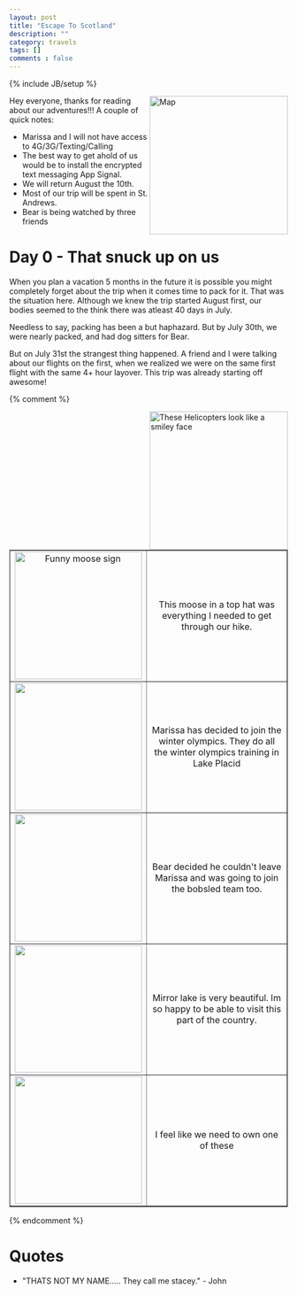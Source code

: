 ```yaml
---
layout: post
title: "Escape To Scotland"
description: ""
category: travels
tags: []
comments : false
---
```

{% include JB/setup %}


<img src="{{site.url}}/images/travels/Scotland/UK-Map.jpg" alt="Map" style="width: 250px;" align="right"/>

Hey everyone, thanks for reading about our adventures!!! A couple of quick notes:

* Marissa and I will not have access to 4G/3G/Texting/Calling
* The best way to get ahold of us would be to install the encrypted text messaging App Signal.
* We will return August the 10th.
* Most of our trip will be spent in St. Andrews.
* Bear is being watched by three friends

# Day 0 - That snuck up on us

When you plan a vacation 5 months in the future it is possible you might completely forget about the trip when it comes time to pack for it. That was the situation here. Although we knew the trip started August first, our bodies seemed to the think there was atleast 40 days in July.

Needless to say, packing has been a but haphazard. But by July 30th, we were nearly packed, and had dog sitters for Bear.

But on July 31st the strangest thing happened. A friend and I were talking about our flights on the first,  when we realized we were on the same first flight with the same 4+ hour layover. This trip was already starting off awesome!



{% comment %} 

<img src="{{site.url}}/images/travels/NYCamping/SmileCopter.jpg" alt="These Helicopters look like a smiley face" style="width: 250px;" align="right"/>

<table width="300" border="1" cellpadding="0">

<tr>
<td align="center" valign="center">
<img src="{{site.url}}/images/travels/NYCamping/Hat.jpg" alt="Funny moose sign"   width="230"/>
<br />
</td>
<td align="center" valign="center">
This moose in a top hat was everything I needed to get through our hike.
</td>
</tr>


<tr>
<td align="center" valign="center">
<img src="{{site.url}}/images/travels/NYCamping/MBobsled.jpg" alt=""  width="230"/>
</td>
<td align="center" valign="center">
Marissa has decided to join the winter olympics. They do all the winter olympics training in Lake Placid
</td>
</tr>

<tr>
<td align="center" valign="center">
<img src="{{site.url}}/images/travels/NYCamping/BBobsled.jpg" alt=""  width="230"/>
</td>
<td align="center" valign="center">
Bear decided he couldn't leave Marissa and was going to join the bobsled team too.
</td>
</tr>

<tr>
<td align="center" valign="center">
<img src="{{site.url}}/images/travels/NYCamping/MirrorLake.jpg" alt=""  width="230"/>
</td>
<td align="center" valign="center">
Mirror lake is very beautiful. Im so happy to be able to visit this part of the country.
</td>
</tr>


<tr>
<td align="center" valign="center">
<img src="{{site.url}}/images/travels/NYCamping/BearStatue.jpg" alt=""  width="230"/>
</td>
<td align="center" valign="center">
I feel like we need to own one of these
</td>
</tr>

</table>

{% endcomment %} 

# Quotes

* "THATS NOT MY NAME..... They call me stacey." - John



